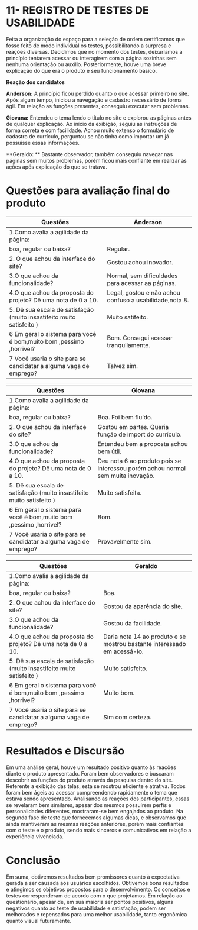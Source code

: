 # 11- REGISTRO DE TESTES DE USABILIDADE

Feita a organização do espaço para a seleção de ordem certificamos que fosse feito de modo individual os testes, possibilitando a surpresa e reações diversas.
Decidimos que no momento dos testes, deixaríamos a princípio tentarem acessar ou interagirem com a página sozinhas sem nenhuma orientação ou auxílio. Posteriormente, houve uma breve explicação do que era o produto e seu funcionamento básico.
 	
**Reação dos candidatos**
 
**Anderson:** A princípio ficou perdido quanto o que acessar primeiro no site. Após algum tempo, iniciou a navegação e cadastro necessário de forma ágil. Em relação as funções presentes, conseguiu executar sem problemas.

**Giovana:** Entendeu o tema lendo o título no site e explorou as páginas antes de qualquer explicação. Ao início da exibição, seguiu as instruções de forma correta e com facilidade. Achou muito extenso o formulário de cadastro de currículo, perguntou se não tinha como importar um já possuisse essas informações.

**Geraldo: ** Bastante observador, também conseguiu navegar nas páginas sem muitos problemas, porém ficou mais confiante em realizar as ações após explicação do que se tratava.

# Questões para avaliação final do produto 

| Questões                                                              | Anderson                                                 |
|-----------------------------------------------------------------------|----------------------------------------------------------|
| 1.Como avalia a agilidade da página:                                  |                                                          |
| boa, regular ou baixa?                                                | Regular.                                                 |
| 2. O que achou da interface do site?                                  | Gostou achou inovador.                                   |
| 3.O que achou da funcionalidade?                                      | Normal, sem dificuldades para acessar aa páginas.        |
| 4.O que achou da proposta do projeto? Dê uma nota de 0 a 10.          | Legal, gostou e não achou confuso a usabilidade,nota 8.  |
| 5. Dê sua escala de satisfação (muito insastifeito muito satisfeito ) |  Muito satifeito.                                        |
| 6 Em geral o sistema para você é bom,muito bom ,pessimo ,horrivel?    |  Bom. Consegui acessar tranquilamente.                   |
| 7 Você usaria o site para se candidatar a alguma vaga de emprego?     | Talvez sim.                                              |


| Questões                                                              | Giovana                                                                          |
|-----------------------------------------------------------------------|----------------------------------------------------------------------------------|
| 1.Como avalia a agilidade da página:                                  |                                                                                  |
| boa, regular ou baixa?                                                | Boa. Foi bem fluído.                                                             |
| 2. O que achou da interface do site?                                  | Gostou em partes. Queria função de import do currículo.                          |
| 3.O que achou da funcionalidade?                                      | Entendeu bem a proposta achou bem útil.                                          |
| 4.O que achou da proposta do projeto? Dê uma nota de 0 a 10.          | Deu nota 6 ao produto pois se interessou porém achou normal sem muita inovação.  |
| 5. Dê sua escala de satisfação (muito insastifeito muito satisfeito ) |  Muito satisfeita.                                                               |
| 6 Em geral o sistema para você é bom,muito bom ,pessimo ,horrivel?    |   Bom.                                                                           |
| 7 Você usaria o site para se candidatar a alguma vaga de emprego?     | Provavelmente sim.                                                               |



| Questões                                                              | Geraldo                                                                   |
|-----------------------------------------------------------------------|---------------------------------------------------------------------------|
| 1.Como avalia a agilidade da página:                                  |                                                                           |
| boa, regular ou baixa?                                                | Boa.                                                                      |
| 2. O que achou da interface do site?                                  | Gostou da aparência do site.                                              |
| 3.O que achou da funcionalidade?                                      | Gostou da facilidade.                                                     |
| 4.O que achou da proposta do projeto? Dê uma nota de 0 a 10.          | Daria nota 14 ao produto e se mostrou bastante interessado em acessá-lo.  |
| 5. Dê sua escala de satisfação (muito insastifeito muito satisfeito ) |  Muito satisfeito.                                                        |
| 6 Em geral o sistema para você é bom,muito bom ,pessimo ,horrivel?    |  Muito bom.                                                               |
| 7 Você usaria o site para se candidatar a alguma vaga de emprego?     |  Sim com certeza.                                                         |



# Resultados e Discursão 
 Em uma análise geral, houve um resultado positivo quanto às reações diante o produto apresentado. Foram bem observadores e buscaram descobrir as funções do produto através da pesquisa dentro do site. Referente a exibição das telas, esta se mostrou eficiente e atrativa. Todos foram bem ágeis ao acessar compreendendo rapidamente o tema que estava sendo apresentado. 
 Analisando as reações dos participantes, essas se revelaram bem similares, apesar dos mesmos possuírem perfis e personalidades diferentes, mostraram-se bem engajados ao produto. Na segunda fase de teste que fornecemos algumas dicas, e observamos que ainda mantiveram as mesmas reações anteriores, porém mais confiantes com o teste e o produto, sendo mais sinceros e comunicativos em relação a experiência vivenciada.

# Conclusão 
Em suma, obtivemos resultados bem promissores quanto à expectativa gerada a ser causada aos usuários escolhidos. Obtivemos bons resultados e atingimos os objetivos propostos para o desenvolvimento. Os conceitos e testes corresponderam de acordo com o que projetamos. Em relação ao questionário, apesar de, em sua maioria ser pontos positivos, alguns negativos quanto ao teste de usabilidade e satisfação, podem ser melhorados e repensados para uma melhor usabilidade, tanto ergonômica quanto visual futuramente.
